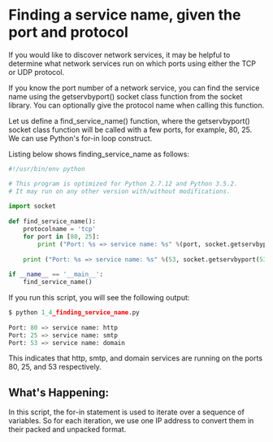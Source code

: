 # Finding a service name, given the port and protocol
If you would like to discover network services, it may be helpful to determine what network services run on which ports using either the TCP or UDP protocol.

If you know the port number of a network service, you can find the service name using the getservbyport() socket class function from the socket library. You can optionally give the protocol name when calling this function.

Let us define a find_service_name() function, where the getservbyport() socket class function will be called with a few ports, for example, 80, 25. We can use Python's for-in loop construct.

Listing below shows finding_service_name as follows:
```python
#!/usr/bin/env python 

# This program is optimized for Python 2.7.12 and Python 3.5.2. 
# It may run on any other version with/without modifications. 
 
import socket 
 
def find_service_name(): 
    protocolname = 'tcp' 
    for port in [80, 25]: 
        print ("Port: %s => service name: %s" %(port, socket.getservbyport(port, protocolname))) 
     
    print ("Port: %s => service name: %s" %(53, socket.getservbyport(53, 'udp'))) 
     
if __name__ == '__main__': 
    find_service_name() 
``` 
If you run this script, you will see the following output:
```python
$ python 1_4_finding_service_name.py 
    
Port: 80 => service name: http
Port: 25 => service name: smtp
Port: 53 => service name: domain
```    
This indicates that http, smtp, and domain services are running on the ports 80, 25, and 53 respectively.

## What's Happening:
In this script, the for-in statement is used to iterate over a sequence of variables. So for each iteration, we use one IP address to convert them in their packed and unpacked format.
